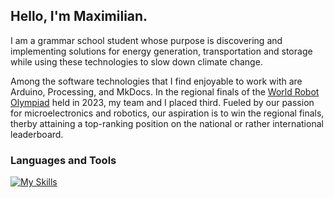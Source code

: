 ## Hello, I'm Maximilian.

<div align="right">
<!-- <img align="right" width="500" src = "" alt = ""> -->
</div>

<div align="left">
I am a grammar school student whose purpose is discovering and implementing solutions for energy generation, transportation and storage while using these technologies to slow down climate change. 

Among the software technologies that I find enjoyable to work with are Arduino, Processing, and MkDocs. In the regional finals of the <a href="https://www.worldrobotolympiad.de/">World Robot Olympiad</a> held in 2023, my team and I placed third. Fueled by our passion for microelectronics and robotics, our aspiration is to win the regional finals,  therby attaining a top-ranking position on the national or rather international leaderboard.
</div>
  
### Languages and Tools
[![My Skills](https://skillicons.dev/icons?i=html,css,cpp,arduino,processing,linux,py,raspberrypi,vscode,discord,github&theme=light)](https://skillicons.dev)

